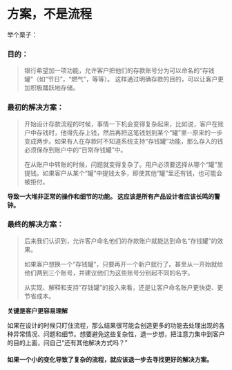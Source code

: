 # 方案，不是流程

举个栗子：

### 目的：

> 银行希望加一项功能，允许客户把他们的存款账号分为可以命名的“存钱罐”（如“节日”，“燃气”，等等）。 这样通过明确存款的目的，可以让客户更加积极踊跃地存储。

### 最初的解决方案：

> 开始设计存款流程的时候，事情一下机会变得复杂起来，比如说，客户在账户中存钱时，他得先存上钱，然后再把这笔钱划到某个“罐”里--原来的一步变成两步。如果有人在存款时不知道系统支持“存钱罐”功能，那么存入的钱必须保存到账户中的“日常存钱罐”中。
> 
> 在从账户中转账的时候，问题就变得复杂了。用户必须要选择从哪个“罐”里提钱。如果客户从某个“罐”中提钱太多，即使其他“罐”里还有钱，也可能会被拒付。

**导致一大堆非正常的操作和细节的功能。 这应该是所有产品设计者应该长鸣的警钟。**

### 最终的解决方案：

> 后来我们认识到，允许客户命名他们的存款账户就能达到命名“存钱罐”的效果。
> 
> 如果客户想换一个“存钱罐”，只要再开一个新户就行了。甚至从一开始就给他们两到三个账号，并建议他们为这些账号分别起不同的名字。
> 
> 从实现、解释和支持“存钱罐”的投入来看，还是让客户命名账户更快捷、更节省成本。

**关键是客户更容易理解**

如果在设计的时候只盯住流程，那么结果很可能会创造更多的功能去处理出现的各种异常情况、问题和细节。想要避免这些复杂性，退一步想，把注意力集中到客户的目的上面，问自己“还有其他解决方式吗？”

#### **如果一个小的变化导致了复杂的流程，就应该退一步去寻找更好的解决方案。**

